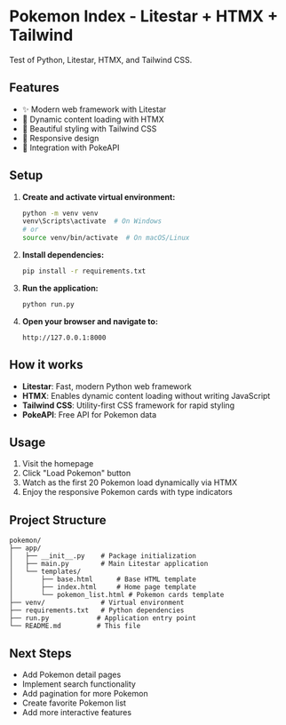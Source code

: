 # Pokemon Index - Litestar + HTMX + Tailwind

Test of Python, Litestar, HTMX, and Tailwind CSS.

## Features

- ✨ Modern web framework with Litestar
- 🚀 Dynamic content loading with HTMX
- 🎨 Beautiful styling with Tailwind CSS
- 📱 Responsive design
- 🔗 Integration with PokeAPI

## Setup

1. **Create and activate virtual environment:**
   ```bash
   python -m venv venv
   venv\Scripts\activate  # On Windows
   # or
   source venv/bin/activate  # On macOS/Linux
   ```

2. **Install dependencies:**
   ```bash
   pip install -r requirements.txt
   ```

3. **Run the application:**
   ```bash
   python run.py
   ```

4. **Open your browser and navigate to:**
   ```
   http://127.0.0.1:8000
   ```

## How it works

- **Litestar**: Fast, modern Python web framework
- **HTMX**: Enables dynamic content loading without writing JavaScript
- **Tailwind CSS**: Utility-first CSS framework for rapid styling
- **PokeAPI**: Free API for Pokemon data

## Usage

1. Visit the homepage
2. Click "Load Pokemon" button
3. Watch as the first 20 Pokemon load dynamically via HTMX
4. Enjoy the responsive Pokemon cards with type indicators

## Project Structure

```
pokemon/
├── app/
│   ├── __init__.py    # Package initialization
│   ├── main.py        # Main Litestar application
│   └── templates/
│       ├── base.html      # Base HTML template
│       ├── index.html     # Home page template
│       └── pokemon_list.html # Pokemon cards template
├── venv/              # Virtual environment
├── requirements.txt   # Python dependencies
├── run.py            # Application entry point
└── README.md         # This file
```

## Next Steps

- Add Pokemon detail pages
- Implement search functionality
- Add pagination for more Pokemon
- Create favorite Pokemon list
- Add more interactive features 
